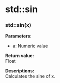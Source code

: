 # std::sin

### std::sin(x)
**Parameters:**  
- a: Numeric value

**Return value:**  
Float

**Descriptions:**  
Calculates the sine of x.